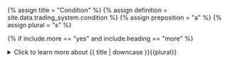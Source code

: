 <!-- TITLE AND DEFINITION starts -->

{% assign title = "Condition" %}
{% assign definition = site.data.trading_system.condition %}
{% assign preposition = "a" %}
{% assign plural = "s" %}

<!--------------------------------------------- TITLE AND DEFINITION ends -->

{% if include.more == "yes" and include.heading == "more" %}
<details class='detailsCollapsible'><summary class='nobr'>Click to learn more about {{ title | downcase }}{{plural}}
</summary>
{% endif %}

{% if include.heading != "" and include.heading != "more" %}
{{include.heading}} {{title}}
{% endif %}

{% if include.icon != "no" %} 

{% if include.table == "yes" and include.icon != "no" %}
<table class='definitionTable'><tr><td>
{% endif %}

<img src='images/icons/nodes/png{{include.icon}}/{{ title | downcase | replace: " ", "-" }}.png' />

{% if include.table == "yes" and include.icon != "no" %}
</td><td>
{% endif %}

{% endif %}

{% if include.definition == "bold" %}
<strong>{{ definition }}</strong>
{% else %}
{% if include.definition != "no" %}
{{ definition }}
{% endif %}
{% endif %}

{% if include.table == "yes" and include.icon != "no" %}
</td></tr></table>
{% endif %}

{% if include.more == "yes" and include.content == "more" and include.heading != "more" %}
<details class='detailsCollapsible'><summary class='nobr'>Click to learn more about {{ title | downcase }}{{plural}}
</summary>
{% endif %}

{% if include.content != "no" %}

<!--------------------------------------------- CONTENT starts -->

Therefore, conditions are used to mathematically describe what needs to happen with the market for a certain action to be taken.

**For example:**

**Situation 1**

* Condition A: ```chart.at01hs.candle.close > chart.at01hs.bollingerBand.MovingAverage``` &#8594; This means that the latest candle at the 1 hour chart closed above the Bollinger Bands moving average.

* Condition B: ```chart.at01hs.candle.previous.max > chart.at01hs.bollingerBand.previous.MovingAverage``` &#8594; This means that the maximum value of the candle before the last one, was higher than the Bollinger Bands moving average.
  
In the example above, conditions A and B are comparison statements that may evaluate either _true_ or _false_. In the case both would evaluate _true_ then Situation 1 would be true as well.

{% include note.html content="To learn how to write conditions, start with the <a href='suite-sysntax-overview.html'>Syntax Overview</a>." %}

<!--------------------------------------------- CONTENT ends -->

{% endif %}

{% if include.more == "yes" and include.content != "more" and include.heading != "more" %}
<details class='detailsCollapsible'><summary class='nobr'>Click to learn more about {{ title | downcase }}{{plural}}
</summary>
{% endif %}

{% if include.adding != "" %}

{{include.adding}} Adding {{preposition}} {{title}} Node

<!--------------------------------------------- ADDING starts -->

To add a condition, select *Add Condition* on the corresponding situation node menu. A condition with its JavaScript code node is added.

<!--------------------------------------------- ADDING ends -->

{% endif %}

{% if include.configuring != "" %}

{{include.configuring}} Configuring the {{title}}

<!--------------------------------------------- CONFIGURING starts -->

XXXXXXXXXXXXXXXXXXXXXXXXXXXXXXXXXXXXXXXXXXXXXXXXXXXXXX

<!--------------------------------------------- CONFIGURING ends -->

{% endif %}

{% if include.starting != "" %}

{{include.starting}} Starting {{preposition}} {{title}}

<!--------------------------------------------- STARTING starts -->

XXXXXXXXXXXXXXXXXXXXXXXXXXXXXXXXXXXXXXXXXXXXXXXXXXXXXX

<!--------------------------------------------- STARTING ends -->

{% endif %}

{% if include.more == "yes" %}
</details>
{% endif %}